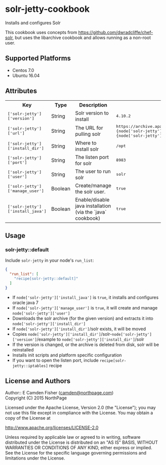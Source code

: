 # solr-jetty-cookbook

Installs and configures Solr

This cookbook uses concepts from https://github.com/dwradcliffe/chef-solr, but
uses the libarchive cookbook and allows running as a non-root user.

## Supported Platforms

* Centos 7.0
* Ubuntu 16.04

## Attributes

<table>
  <tr>
    <th>Key</th>
    <th>Type</th>
    <th>Description</th>
    <th>Default</th>
  </tr>
  <tr>
    <td><tt>['solr-jetty']['version']</tt></td>
    <td>String</td>
    <td>Solr version to install</td>
    <td><tt>4.10.2</tt></td>
  </tr>
  <tr>
    <td><tt>['solr-jetty']['url']</tt></td>
    <td>String</td>
    <td>The URL for pulling solr</td>
    <td><tt>https://archive.apache.org/dist/lucene/solr/#{node['solr-jetty']['version']}/solr-#{node['solr-jetty']['version']}.tgz</tt></td>
  </tr>
  <tr>
    <td><tt>['solr-jetty']['install_dir']</tt></td>
    <td>String</td>
    <td>Where to install solr</td>
    <td><tt>/opt</tt></td>
  </tr>
  <tr>
    <td><tt>['solr-jetty']['port']</tt></td>
    <td>String</td>
    <td>The listen port for solr</td>
    <td><tt>8983</tt></td>
  </tr>
  <tr>
    <td><tt>['solr-jetty']['user']</tt></td>
    <td>String</td>
    <td>The user to run solr</td>
    <td><tt>solr</tt></td>
  </tr>
  <tr>
    <td><tt>['solr-jetty']['manage_user']</tt></td>
    <td>Boolean</td>
    <td>Create/manage the solr user.</td>
    <td><tt>true</tt></td>
  </tr>
  <tr>
    <td><tt>['solr-jetty']['install_java']</tt></td>
    <td>Boolean</td>
    <td>Enable/disable java installation (via the `java` cookbook)</td>
    <td><tt>true</tt></td>
  </tr>
</table>

## Usage

### solr-jetty::default

Include `solr-jetty` in your node's `run_list`:

```json
{
  "run_list": [
    "recipe[solr-jetty::default]"
  ]
}
```

* If `node['solr-jetty']['install_java']` is `true`, it installs and configures oracle java 7
* If `node['solr-jetty']['manage_user']` is `true`, it will create and manage `node['solr-jetty']['user']`
* Downloads the solr archive (for the given version) and extracts it into `node['solr-jetty']['install_dir']`
* If `node['solr-jetty']['install_dir']`/solr exists, it will be moved
* Copies `node['solr-jetty']['install_dir']`/solr-`node['solr-jetty']['version']`/example to `node['solr-jetty']['install_dir']`/solr
* If the version is changed, or the archive is deleted from disk, solr will be reinstalled
* Installs init scripts and platform specific configuration
* If you want to open the listen port, include `recipe[solr-jetty::iptables]` recipe

## License and Authors

Author:: E Camden Fisher (<camden@northpage.com>)  
Copyright (C) 2015 NorthPage

Licensed under the Apache License, Version 2.0 (the "License");
you may not use this file except in compliance with the License.
You may obtain a copy of the License at

   http://www.apache.org/licenses/LICENSE-2.0

Unless required by applicable law or agreed to in writing, software
distributed under the License is distributed on an "AS IS" BASIS,
WITHOUT WARRANTIES OR CONDITIONS OF ANY KIND, either express or implied.
See the License for the specific language governing permissions and
limitations under the License.
